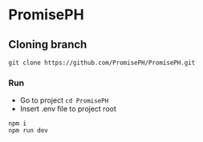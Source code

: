 # PromisePH


## Cloning branch
```shell
git clone https://github.com/PromisePH/PromisePH.git
```

### Run
- Go to project `cd PromisePH`
- Insert .env file to project root
```shell
npm i
npm run dev
```
